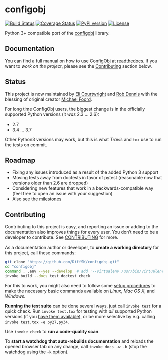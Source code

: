 # configobj
[![Build Status](https://travis-ci.org/DiffSK/configobj.svg?branch=master)](https://travis-ci.org/DiffSK/configobj)
[![Coverage Status](https://img.shields.io/coveralls/DiffSK/configobj.svg)](https://coveralls.io/r/DiffSK/configobj?branch=master)
[![PyPI version](http://img.shields.io/pypi/v/configobj.svg)](https://pypi.python.org/pypi/configobj)
[![License](https://img.shields.io/badge/license-BSD_3--clause-red.svg)](https://github.com/DiffSK/configobj/blob/master/LICENSE)


Python 3+ compatible port of the [configobj](https://pypi.python.org/pypi/configobj/) library.


## Documentation

You can find a full manual on how to use ConfigObj at [readthedocs](http://configobj.readthedocs.io/).
If you want to *work on the project*, please see the [Contributing](#contributing) section below.


## Status

This project is now maintained by [Eli Courtwright](https://github.com/EliAndrewC) and [Rob Dennis](https://github.com/robdennis) with the blessing of original creator [Michael Foord](http://www.voidspace.org.uk/).

For long time ConfigObj users, the biggest change is in the officially supported Python versions (it *was* 2.3 … 2.6):

* 2.7
* 3.4 … 3.7

Other Python3 versions may work, but this is what *Travis* and ``tox`` use to run the tests on commit.


## Roadmap

- Fixing any issues introduced as a result of the added Python 3 support
- Moving tests away from doctests in favor of pytest (reasonable now that versions older than 2.6 are dropped)
- Considering new features that work in a backwards-compatible way (feel free to open an issue with your suggestion)
- Also see the [milestones](https://github.com/DiffSK/configobj/milestones)


## Contributing

Contributing to this project is easy, and reporting an issue or
adding to the documentation also improves things for every user.
You don’t need to be a developer to contribute.
See [CONTRIBUTING](https://github.com/DiffSK/configobj/blob/master/CONTRIBUTING.md) for more.

As a documentation author or developer,
to **create a working directory** for this project,
call these commands:

```sh
git clone "https://github.com/DiffSK/configobj.git"
cd "configobj"
command . .env --yes --develop  # add '--virtualenv /usr/bin/virtualenv' for Python2
invoke build --docs test doctest check
```

For this to work, you might also need to follow some
[setup procedures](https://py-generic-project.readthedocs.io/en/latest/installing.html#quick-setup)
to make the necessary basic commands available on *Linux*, *Mac OS X*, and *Windows*.

**Running the test suite** can be done several ways, just call ``invoke test`` for a quick check.
Run ``invoke test.tox`` for testing with *all* supported Python versions
(if you [have them available](https://github.com/jhermann/priscilla/tree/master/pyenv)),
or be more selective by e.g. calling ``invoke test.tox -e py27,py34``.

Use ``invoke check`` to **run a code-quality scan**.

To **start a watchdog that auto-rebuilds documentation** and reloads the opened browser tab on any change,
call ``invoke docs -w -b`` (stop the watchdog using the ``-k`` option).
